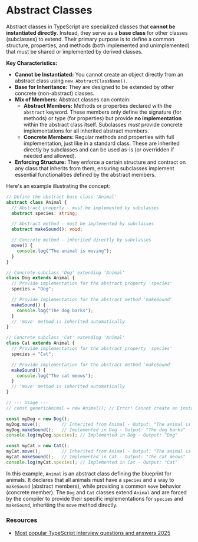 # Abstract Classes 

Abstract classes in TypeScript are specialized classes that **cannot be instantiated directly**. Instead, they serve as
a **base class** for other classes (subclasses) to extend. Their primary purpose is to define a common structure,
properties, and methods (both implemented and unimplemented) that must be shared or implemented by derived classes.

**Key Characteristics:**

*   **Cannot be Instantiated:** You cannot create an object directly from an abstract class using
    `new AbstractClassName()`.
*   **Base for Inheritance:** They are designed to be extended by other concrete (non-abstract) classes.
*   **Mix of Members:** Abstract classes can contain:
    *   **Abstract Members:** Methods or properties declared with the `abstract` keyword. These members only define the
        signature (for methods) or type (for properties) but provide **no implementation** within the abstract class
        itself. Subclasses *must* provide concrete implementations for all inherited abstract members.
    *   **Concrete Members:** Regular methods and properties with full implementation, just like in a standard class.
        These are inherited directly by subclasses and can be used as-is (or overridden if needed and allowed).
*   **Enforcing Structure:** They enforce a certain structure and contract on any class that inherits from them, 
    ensuring subclasses implement essential functionalities defined by the abstract members.

Here's an example illustrating the concept:

```typescript
// Define the abstract base class 'Animal'
abstract class Animal {
  // Abstract property - must be implemented by subclasses
  abstract species: string;

  // Abstract method - must be implemented by subclasses
  abstract makeSound(): void;

  // Concrete method - inherited directly by subclasses
  move() {
    console.log("The animal is moving");
  }
}

// Concrete subclass 'Dog' extending 'Animal'
class Dog extends Animal {
  // Provide implementation for the abstract property 'species'
  species = "Dog";

  // Provide implementation for the abstract method 'makeSound'
  makeSound() {
    console.log("The dog barks");
  }
  // 'move' method is inherited automatically
}

// Concrete subclass 'Cat' extending 'Animal'
class Cat extends Animal {
  // Provide implementation for the abstract property 'species'
  species = "Cat";

  // Provide implementation for the abstract method 'makeSound'
  makeSound() {
    console.log("The cat meows");
  }
  // 'move' method is inherited automatically
}

// --- Usage ---
// const genericAnimal = new Animal(); // Error! Cannot create an instance of an abstract class.

const myDog = new Dog();
myDog.move();        // Inherited from Animal - Output: "The animal is moving"
myDog.makeSound();   // Implemented in Dog - Output: "The dog barks"
console.log(myDog.species); // Implemented in Dog - Output: "Dog"

const myCat = new Cat();
myCat.move();        // Inherited from Animal - Output: "The animal is moving"
myCat.makeSound();   // Implemented in Cat - Output: "The cat meows"
console.log(myCat.species); // Implemented in Cat - Output: "Cat"

```

In this example, `Animal` is an abstract class defining the blueprint for animals. It declares that all animals must
have a `species` and a way to `makeSound` (abstract members), while providing a common `move` behavior (concrete 
member). The `Dog` and `Cat` classes extend `Animal` and are forced by the compiler to provide their specific
implementations for `species` and `makeSound`, inheriting the `move` method directly.


### Resources
* [Most popular TypeScript interview questions and answers 2025](https://www.turing.com/interview-questions/typescript#intermediate-typescript-interview-questions-and-answers)